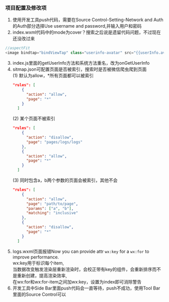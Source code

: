 ### 项目配置及修改项
1. 使用开发工具push代码，需要在Source Control-Setting-Network and Auth的Auth部分选择Use username and password,并输入用户和密码
2. index.wxml代码中的mode为cover？搜索之后说是遗留代码问题，不过现在还没改过来
```js
//aspectFit
<image bindtap="bindViewTap" class="userinfo-avatar" src="{{userInfo.avatarUrl}}" mode="aspectFit"></image>
``` 
3. index.js里面的getUserInfo方法和系统方法重名，改为onGetUserInfo
4. sitmap.json可配置页面是否被索引，搜索时是否被微信爬虫爬到页面   
    (1) 默认为allow，*所有页面都可以被索引
      ```json
      "rules": [
          {
            "action": "allow",
            "page": "*"
          }
        ]
      ```
    (2) 某个页面不被索引
      ```json
      "rules": [
          {
            "action": "disallow",
            "page": "pages/logs/logs"
          },
          {
            "action": "allow",
            "page": "*"
          }
        ]
      ```
    (3) 同时包含a，b两个参数的页面会被索引，其他不会
      ```json
      "rules": [
          {
            "action": "allow",
            "page": "path/to/page",
            "params": ["a", "b"],
            "matching": "inclusive"
          }, 
          {
            "action": "disallow",
            "page": "*"
          }
        ]
      ```
5. logs.wxml页面报错Now you can provide attr `wx:key` for a `wx:for` to improve performance.   
  wx:key用于标识每个item,   
  当数据改变触发渲染层重新渲染时，会校正带有key的组件，会重新排序而不是重新创建，提高渲染效率,   
  在wx:for和wx:for-item之间加wx:key，设置为index即可消除警告
6. 开发工具中Side Bar里面push代码会一直等待，push不成功，使用Tool Bar里面的Source Control可以